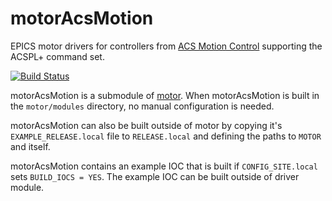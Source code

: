 # motorAcsMotion
EPICS motor drivers for controllers from [ACS Motion Control](https://www.acsmotioncontrol.com/) supporting the ACSPL+ command set.

[![Build Status](https://travis-ci.org/epics-motor/motorAcsMotion.png)](https://travis-ci.org/epics-motor/motorAcsMotion)

motorAcsMotion is a submodule of [motor](https://github.com/epics-modules/motor).  When motorAcsMotion is built in the ``motor/modules`` directory, no manual configuration is needed.

motorAcsMotion can also be built outside of motor by copying it's ``EXAMPLE_RELEASE.local`` file to ``RELEASE.local`` and defining the paths to ``MOTOR`` and itself.

motorAcsMotion contains an example IOC that is built if ``CONFIG_SITE.local`` sets ``BUILD_IOCS = YES``.  The example IOC can be built outside of driver module.
